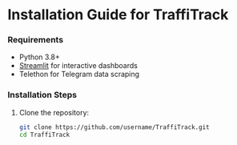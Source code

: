 # Installation Guide for TraffiTrack

### Requirements
- Python 3.8+
- [Streamlit](https://streamlit.io/) for interactive dashboards
- Telethon for Telegram data scraping

### Installation Steps
1. Clone the repository:
   ```bash
   git clone https://github.com/username/TraffiTrack.git
   cd TraffiTrack
